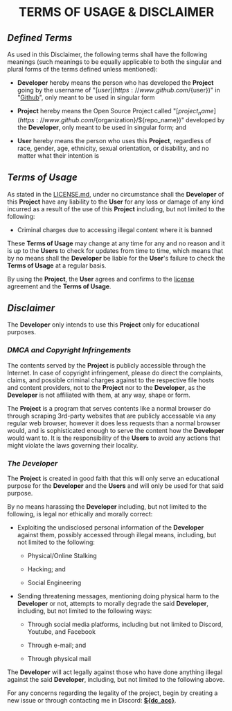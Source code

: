 <h1 align="center" style="font-weight: bold">
    TERMS OF USAGE & DISCLAIMER
</h1>

## ***Defined Terms***

As used in this Disclaimer, the following terms shall have the following meanings (such meanings to be equally applicable to both the singular and plural forms of the terms defined unless mentioned):

- **Developer** hereby means the person who has developed the **Project** going by the username of "[${user}](https://www.github.com/${user})" in "[Github](https://github.com)", only meant to be used in singular form

- **Project** hereby means the Open Source Project called "[${project_name}](https://www.github.com/${organization}/${repo_name})" developed by the **Developer**, only meant to be used in singular form; and

- **User** hereby means the person who uses this **Project**, regardless of race, gender, age, ethnicity, sexual orientation, or disability, and no matter what their intention is

## ***Terms of Usage***

As stated in the [LICENSE.md](LICENSE.md), under no circumstance shall the **Developer** of this **Project** have any liability to the **User** for any loss or damage of any kind incurred as a result of the use of this **Project** including, but not limited to the following:

- Criminal charges due to accessing illegal content where it is banned

These **Terms of Usage** may change at any time for any and no reason and it is up to the **Users** to check for updates from time to time, which means that by no means shall the **Developer** be liable for the **User**'s failure to check the **Terms of Usage** at a regular basis.

By using the **Project**, the **User** agrees and confirms to the [license](LICENSE.md) agreement and the **Terms of Usage**.


## ***Disclaimer***

The **Developer** only intends to use this **Project** only for educational purposes.

### ***DMCA and Copyright Infringements***

The contents served by the **Project** is publicly accessible through the Internet. In case of copyright infringement, please do direct the complaints, claims, and possible criminal charges against to the respective file hosts and content providers, not to the **Project** nor to the **Developer**, as the **Developer** is not affiliated with them, at any way, shape or form.

The **Project** is a program that serves contents like a normal browser do through scraping 3rd-party websites that are publicly accessable via any regular web browser, however it does less requests than a normal browser would, and is sophisticated enough to serve the content how the **Developer** would want to. It is the responsibility of the **Users** to avoid any actions that might violate the laws governing their locality.

### ***The Developer***

The **Project** is created in good faith that this will only serve an educational purpose for the **Developer** and the **Users** and will only be used for that said purpose.

By no means harassing the **Developer** including, but not limited to the following, is legal nor ethically and morally correct:

- Exploiting the undisclosed personal information of the **Developer** against them, possibly accessed through illegal means, including, but not limited to the following:

    - Physical/Online Stalking

    - Hacking; and

    - Social Engineering

- Sending threatening messages, mentioning doing physical harm to the **Developer** or not, attempts to morally degrade the said **Developer**, including, but not limited to the following ways:

    - Through social media platforms, including but not limited to Discord, Youtube, and Facebook

    - Through e-mail; and

    - Through physical mail

The **Developer** will act legally against those who have done anything illegal against the said **Developer**, including, but not limited to the following above.

For any concerns regarding the legality of the project, begin by creating a new issue or through contacting me in Discord: **<a target="_blank" href="${dc_link}">${dc_acc}</a>**.
